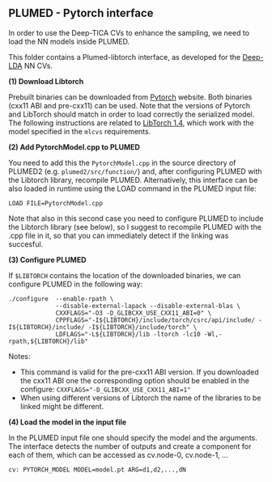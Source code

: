 ## PLUMED - Pytorch interface

In order to use the Deep-TICA CVs to enhance the sampling, we need to load the NN models inside PLUMED.

This folder contains a Plumed-libtorch interface, as developed for the [Deep-LDA](https://github.com/luigibonati/data-driven-CVs) NN CVs.

**(1) Download Libtorch**

Prebuilt binaries can be downloaded from [Pytorch](https://pytorch.org/) website. Both binaries (cxx11 ABI and pre-cxx11) can be used. Note that the versions of Pytorch and LibTorch should match in order to load correctly the serialized model. The following instructions are related to [LibTorch 1.4](http://download.pytorch.org/libtorch/cpu/libtorch-shared-with-deps-1.4.0%2Bcpu.zip), which work with the model specified in the `mlcvs` requirements.

**(2) Add PytorchModel.cpp to PLUMED**

You need to add this the `PytorchModel.cpp` in the source directory of PLUMED2 (e.g. `plumed2/src/function/`) and, after configuring PLUMED with the Libtorch library, recompile PLUMED. 
Alternatively, this interface can be also loaded in runtime using the LOAD command in the PLUMED input file: 
```
LOAD FILE=PytorchModel.cpp
```
Note that also in this second case you need to configure PLUMED to include the Libtorch library (see below), so I suggest to recompile PLUMED with the .cpp file in it, so that you can immediately detect if the linking was succesful.

**(3) Configure PLUMED**

If `$LIBTORCH` contains the location of the downloaded binaries, we can configure PLUMED in the following way:

```
./configure  --enable-rpath \
             --disable-external-lapack --disable-external-blas \
             CXXFLAGS="-O3 -D_GLIBCXX_USE_CXX11_ABI=0" \
             CPPFLAGS="-I${LIBTORCH}/include/torch/csrc/api/include/ -I${LIBTORCH}/include/ -I${LIBTORCH}/include/torch" \
             LDFLAGS="-L${LIBTORCH}/lib -ltorch -lc10 -Wl,-rpath,${LIBTORCH}/lib"
```

Notes:
- This command is valid for the pre-cxx11 ABI version. If you downloaded the cxx11 ABI one the corresponding option should be enabled in the configure: `CXXFLAGS="-D_GLIBCXX_USE_CXX11_ABI=1"`
- When using different versions of Libtorch the name of the libraries to be linked might be different.


**(4) Load the model in the input file**

In the PLUMED input file one should specify the model and the arguments. The interface detects the number of outputs and create a component for each of them, which can be accessed as cv.node-0, cv.node-1, ... 
```
cv: PYTORCH_MODEL MODEL=model.pt ARG=d1,d2,...,dN
```
